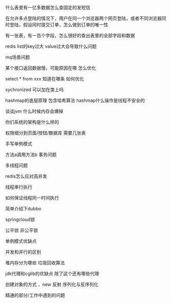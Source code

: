 什么表里有一亿多数据怎么查固定的发短信

在允许多点登陆的情况下，用户在同一个浏览器两个网页登陆，或者不同浏览器同时登陆，假设同时提交订单，怎么做到订单的唯一性

有一张表，有一百个字段，怎么很好的查出表里的全部字段和数据

redis list的key过大  value过大会导致什么问题



mq场景问题



某个接口返回数据慢，可能原因在哪  怎么优化



select \* from xxx  知道在哪条  如何优化



sychronized 可以加在类上吗



hashmap的底层原理  包含哈希算法   hashmap什么操作是线程不安全的



谈谈jvm  什么时候内存会爆掉



你们系统的架构是什么样的



权限细分到页面/按钮/数据库 需要几张表



手写单例模式



方法a调用方法b  事务问题



多线程问题  



redis怎么应对高并发



线程串行执行   



如何保证线程同一时间执行



简单介绍下dubbo



springcloud锁



公平锁  非公平锁



单例模式优缺点



并发和并行的区别



堆内存分为哪些  垃圾回收算法



jdk代理和cglib的优缺点 除了这个还有哪些代理



创建对象的方式 ，new  反射  序列化与反序列化  



精通的部分/工作中遇到的问题  


